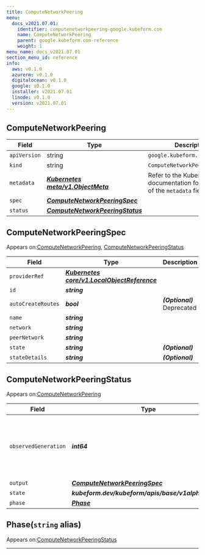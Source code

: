 ```yaml
---
title: ComputeNetworkPeering
menu:
  docs_v2021.07.01:
    identifier: computenetworkpeering-google.kubeform.com
    name: ComputeNetworkPeering
    parent: google.kubeform.com-reference
    weight: 1
menu_name: docs_v2021.07.01
section_menu_id: reference
info:
  aws: v0.1.0
  azurerm: v0.1.0
  digitalocean: v0.1.0
  google: v0.1.0
  installer: v2021.07.01
  linode: v0.1.0
  version: v2021.07.01
---
```


## ComputeNetworkPeering
| Field | Type | Description |
| ------ | ----- | ----------- |
| `apiVersion` | string | `google.kubeform.com/v1alpha1` |
|    `kind` | string | `ComputeNetworkPeering` |
| `metadata` | ***[Kubernetes meta/v1.ObjectMeta](https://v1-18.docs.kubernetes.io/docs/reference/generated/kubernetes-api/v1.18/#objectmeta-v1-meta)***|Refer to the Kubernetes API documentation for the fields of the `metadata` field.|
| `spec` | ***[ComputeNetworkPeeringSpec](#computenetworkpeeringspec)***||
| `status` | ***[ComputeNetworkPeeringStatus](#computenetworkpeeringstatus)***||
## ComputeNetworkPeeringSpec

Appears on:[ComputeNetworkPeering](#computenetworkpeering), [ComputeNetworkPeeringStatus](#computenetworkpeeringstatus)

| Field | Type | Description |
| ------ | ----- | ----------- |
| `providerRef` | ***[Kubernetes core/v1.LocalObjectReference](https://v1-18.docs.kubernetes.io/docs/reference/generated/kubernetes-api/v1.18/#localobjectreference-v1-core)***||
| `id` | ***string***||
| `autoCreateRoutes` | ***bool***| ***(Optional)*** Deprecated|
| `name` | ***string***||
| `network` | ***string***||
| `peerNetwork` | ***string***||
| `state` | ***string***| ***(Optional)*** |
| `stateDetails` | ***string***| ***(Optional)*** |
## ComputeNetworkPeeringStatus

Appears on:[ComputeNetworkPeering](#computenetworkpeering)

| Field | Type | Description |
| ------ | ----- | ----------- |
| `observedGeneration` | ***int64***| ***(Optional)*** Resource generation, which is updated on mutation by the API Server.|
| `output` | ***[ComputeNetworkPeeringSpec](#computenetworkpeeringspec)***| ***(Optional)*** |
| `state` | ***kubeform.dev/kubeform/apis/base/v1alpha1.State***| ***(Optional)*** |
| `phase` | ***[Phase](#phase)***| ***(Optional)*** |
## Phase(`string` alias)

Appears on:[ComputeNetworkPeeringStatus](#computenetworkpeeringstatus)

---
